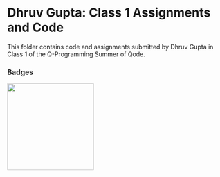 # Dhruv Gupta: Class 1 Assignments and Code
This folder contains code and assignments submitted by Dhruv Gupta in Class 1 of the Q-Programming Summer of Qode.
### Badges
<img src="/badges/attendance.png" width="200px" height="200px">
